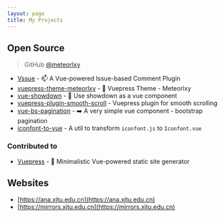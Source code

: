 ```yaml
---
layout: page
title: My Projects
---
```


## Open Source

> GitHub [@meteorlxy](https://github.com/meteorlxy)

- [Vssue](https://github.com/meteorlxy/vssue) - :mailbox: A Vue-powered Issue-based Comment Plugin
- [vuepress-theme-meteorlxy](https://github.com/meteorlxy/vuepress-theme-meteorlxy) - :sparkling_heart: Vuepress Theme - Meteorlxy
- [vue-showdown](https://github.com/meteorlxy/vue-showdown) - :page_with_curl: Use showdown as a vue component
- [vuepress-plugin-smooth-scroll](https://github.com/meteorlxy/vuepress-plugin-smooth-scroll) - Vuepress plugin for smooth scrolling
- [vue-bs-pagination](https://github.com/meteorlxy/vue-bs-pagination) - :arrow_right: A very simple vue component - bootstrap pagination
- [iconfont-to-vue](https://github.com/meteorlxy/iconfont-to-vue) - A util to transform `iconfont.js` to `Iconfont.vue`

### Contributed to

- [Vuepress](https://github.com/vuejs/vuepress) - :memo: Minimalistic Vue-powered static site generator

## Websites

- [https://ana.xjtu.edu.cn](https://ana.xjtu.edu.cn)
- [https://mirrors.xjtu.edu.cn](https://mirrors.xjtu.edu.cn)
